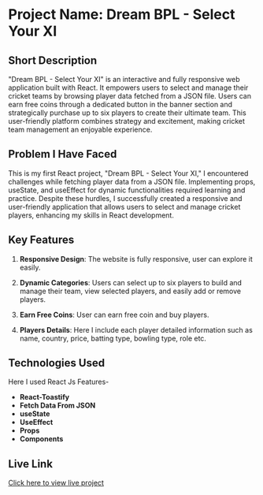 # Project Name: Dream BPL - Select Your XI

## Short Description
"Dream BPL - Select Your XI" is an interactive and fully responsive web application built with React. It empowers users to select and manage their cricket teams by browsing player data fetched from a JSON file. Users can earn free coins through a dedicated button in the banner section and strategically purchase up to six players to create their ultimate team. This user-friendly platform combines strategy and excitement, making cricket team management an enjoyable experience.

## Problem I Have Faced
This is my first React project, "Dream BPL - Select Your XI," I encountered challenges while fetching player data from a JSON file. Implementing props, useState, and useEffect for dynamic functionalities required learning and practice. Despite these hurdles, I successfully created a responsive and user-friendly application that allows users to select and manage cricket players, enhancing my skills in React development.

## Key Features
1. **Responsive Design**: The website is fully responsive, user can explore it easily.
2. **Dynamic Categories**: Users can select up to six players to build and manage their team, view selected players, and easily add or remove players.

3. **Earn Free Coins**: User can earn free coin and buy players.

4. **Players Details**: Here I include each player detailed information such as name, country, price, batting type, bowling type, role etc.



## Technologies Used
Here I used React Js Features-
- **React-Toastify**
- **Fetch Data From JSON**
- **useState**
- **UseEffect**
- **Props**
- **Components**

## Live Link
[Click here to view live project](https://shafriki-dreambpl.surge.sh/)